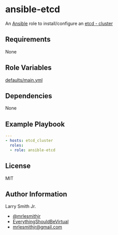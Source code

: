 # ansible-etcd

An [Ansible](https://www.ansible.com) role to install/configure an [etcd - cluster](https://coreos.com/etcd/)

## Requirements

None

## Role Variables

[defaults/main.yml](defaults/main.yml)

## Dependencies

None

## Example Playbook

```yaml
---
- hosts: etcd_cluster
  roles:
  - role: ansible-etcd
```

## License

MIT

## Author Information

Larry Smith Jr.
- [@mrlesmithjr](https://www.twitter.com/mrlesmithjr)
- [EverythingShouldBeVirtual](http://www.everythingshouldbevirtual.com)
- [mrlesmithjr@gmail.com](mailto:mrlesmithjr@gmail.com)